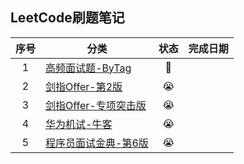 ## LeetCode刷题笔记

| 序号 | 分类                                       |         状态          | 完成日期 |
| :--: | ------------------------------------------ | :-------------------: | :------: |
|  1   | [高频面试题-ByTag](FrequentByTag.md)       | :construction_worker: |          |
|  2   | [剑指Offer-第2版](SwordFingerOffer.md)     |         :sob:         |          |
|  3   | [剑指Offer-专项突击版]()                   |         :sob:         |          |
|  4   | [华为机试-牛客](HuaweiMachineTest)         |         :sob:         |          |
|  5   | [程序员面试金典-第6版](InterviewGolden.md) |         :sob:         |          |

